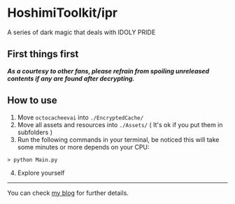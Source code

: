 # HoshimiToolkit/ipr
A series of dark magic that deals with IDOLY PRIDE 

## First things first 
***As a courtesy to other fans, please refrain from spoiling unreleased contents if any are found after decrypting.***
  
## How to use 
1. Move `octocacheevai` into `./EncryptedCache/` 
2. Move all assets and resources into `./Assets/` ( It's ok if you put them in subfolders )
3. Run the following commands in your terminal, be noticed this will take some minutes or more depends on your CPU: 
```
> python Main.py
```
4. Explore yourself 
  
---
You can check [my blog](https://malitsplus.blogspot.com/2021/09/idoly-pride-manifest.html) for further details. 
